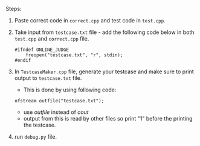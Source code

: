 Steps:

1. Paste correct code in `correct.cpp` and test code in `test.cpp`.

2. Take input from `testcase.txt` file - add the following code below in both `test.cpp` and `correct.cpp` file.
    ```
    #ifndef ONLINE_JUDGE
        freopen("testcase.txt", "r", stdin);
    #endif
    ```

3. In `TestcaseMaker.cpp` file, generate your testcase and make sure to print output to `testcase.txt` file.
    - This is done by using following code:
    ```
    ofstream outfile("testcase.txt");
    ```
    - use _outfile_ instead of _cout_
    - output from this is read by other files so print "1" before the printing the testcase.

4. run `debug.py` file.